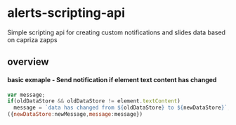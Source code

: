 # alerts-scripting-api
Simple scripting api for creating custom notifications and slides data based on capriza zapps

## overview
#### basic exmaple - Send notification if element text content has changed
```javascript
var message;
if(oldDataStore && oldDataStore != element.textContent)
  message = `data has changed from ${oldDataStore} to ${newDataStore}`;
({newDataStore:newMessage,message:message})
```
